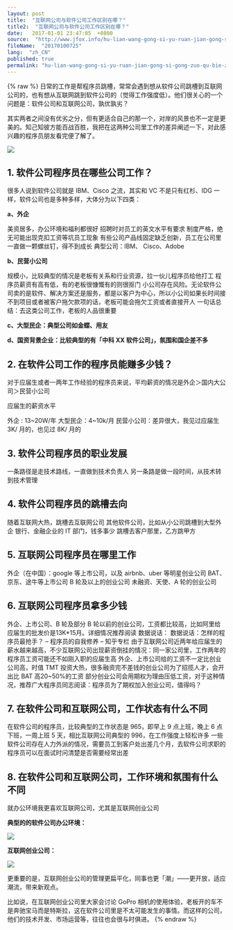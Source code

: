 ```yaml
---
layout: post
title:  "互联网公司与软件公司工作区别在哪？"
title2:  "互联网公司与软件公司工作区别在哪？"
date:   2017-01-01 23:47:05  +0800
source:  "http://www.jfox.info/hu-lian-wang-gong-si-yu-ruan-jian-gong-si-gong-zuo-qu-bie-zai-na.html"
fileName:  "20170100725"
lang:  "zh_CN"
published: true
permalink: "hu-lian-wang-gong-si-yu-ruan-jian-gong-si-gong-zuo-qu-bie-zai-na.html"
---
```

{% raw %}
日常的工作是帮程序员跳槽，常常会遇到想从软件公司跳槽到互联网公司的，也有想从互联网跳到软件公司的（觉得工作强度低）。他们很关心的一个问题是：软件公司和互联网公司，孰优孰劣？

其实两者之间没有优劣之分，但有更适合自己的那一个，对岸的风景也不一定是更美的。知己知彼方能百战百胜，我把在这两种公司里工作的差异阐述一下，对此感兴趣的程序员朋友看完便了解了。

![](40afd77.jpg)

## 1. 软件公司程序员在哪些公司工作？

很多人说到软件公司就是 IBM、Cisco 之流，其实和 VC 不是只有红杉、IDG 一样，软件公司也是多种多样，大体分为以下四类：

**a、外企**

美资居多，办公环境和福利都很好
招聘时对员工的英文水平有要求
制度严格，绝无可能出现克扣工资等坑员工现象
有些公司产品线固定缺乏创新，员工在公司里一直做一颗螺丝钉，得不到成长
典型公司：IBM、 Cisco、Adobe

**b、民营小公司**

规模小，比较典型的情况是老板有关系和行业资源，拉一伙儿程序员给他打工
程序员薪资有高有低，有的老板很慷慨有的则很抠门
小公司存在风险。无论软件公司卖的是软件、解决方案还是服务，都是以客户为中心，所以小公司如果长时间接不到项目或者被客户拖欠款项的话，老板可能会拖欠工资或者直接开人
一句话总结：去这类公司工作，老板的人品很重要

**c、大型民企：典型公司如金蝶、用友**

**d、国资背景企业：比较典型的有「中科 XX 软件公司」，氛围和国企差不多**

## 2. 在软件公司工作的程序员能赚多少钱？

对于应届生或者一两年工作经验的程序员来说，平均薪资的情况是外企＞国内大公司＞民营小公司

应届生的薪资水平

外企 : 13~20W/年
大型民企：4~10k/月
民营小公司：差异很大，我见过应届生 3K/ 月的，也见过 8K/ 月的

## 3. 软件公司程序员的职业发展

一条路径是走技术路线，一直做到技术负责人
另一条路是做一段时间，从技术转到技术管理

## 4. 软件公司程序员的跳槽去向

随着互联网大热，跳槽去互联网公司
其他软件公司，比如从小公司跳槽到大型外企
银行、金融企业的 IT 部门，钱多事少
跳槽去客户那里，乙方跳甲方

## 5. 互联网公司程序员在哪里工作

外企（在中国）：google 等上市公司，以及 airbnb、uber 等明星创业公司
BAT、京东、途牛等上市公司
B 轮及以上的创业公司
未融资、天使、A 轮的创业公司

## 6. 互联网公司程序员拿多少钱

外企、上市公司、B 轮及部分 B 轮以前的创业公司，工资都比较高，比如阿里给应届生的批发价是13K*15月。详细情况推荐阅读 数据说话： 数据说话：怎样的程序员最抢手？ – 程序员的自我修养 – 知乎专栏
由于互联网公司近两年给应届生的薪水越来越高，不少互联网公司出现薪资倒挂的情况：同一家公司里，工作两年的程序员工资可能还不如刚入职的应届生高
外企、上市公司给的工资不一定比创业公司高，时值 TMT 投资大热，很多融资完不差钱的创业公司为了招揽人才，会开出比 BAT 高20~50%的工资
部分创业公司会用期权为理由压低工资，对于这种情况，推荐广大程序员同志阅读：程序员为了期权加入创业公司，值得吗？

## 7. 在软件公司和互联网公司，工作状态有什么不同

在软件公司的程序员，比较典型的工作状态是 965，即早上 9 点上班，晚上 6 点下班，一周上班 5 天，相比互联网公司典型的 996，在工作强度上轻松许多
一些软件公司存在人力外派的情况，需要员工到客户处出差几个月，去软件公司求职的程序员可以在面试时问清楚是否需要经常出差

## 8. 在软件公司和互联网公司，工作环境和氛围有什么不同

就办公环境我更喜欢互联网公司，尤其是互联网创业公司

**典型的的软件公司办公环境：**

![](c8ee10a.jpg)

**互联网创业公司：**

![](fb83d7a.jpg)

更重要的是，互联网创业公司的管理更扁平化，同事也更「潮」——更开放，适应潮流，带来新观点。

比如说，在互联网创业公司里大家会讨论 GoPro 相机的使用体验，老板开的车不是奔驰宝马而是特斯拉，这在软件公司里是不太可能发生的事情。而这样的公司，他们的技术开发、市场运营等，往往也会很与时俱进。
{% endraw %}